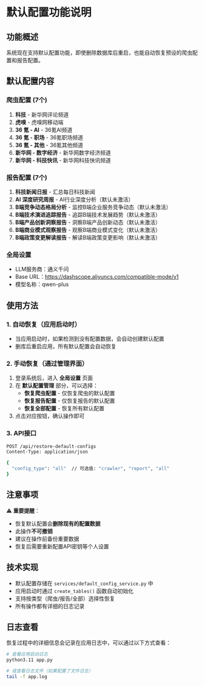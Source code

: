 # 默认配置功能说明

## 功能概述

系统现在支持默认配置功能，即使删除数据库后重启，也能自动恢复预设的爬虫配置和报告配置。

## 默认配置内容

### 爬虫配置 (7个)
1. **科技** - 新华网评论频道
2. **虎嗅** - 虎嗅网移动端
3. **36 氪 - AI** - 36氪AI频道
4. **36 氪 - 职场** - 36氪职场频道  
5. **36 氪 - 其他** - 36氪其他频道
6. **新华网 - 数字经济** - 新华网数字经济频道
7. **新华网 - 科技快讯** - 新华网科技快讯频道

### 报告配置 (7个)
1. **科技新闻日报** - 汇总每日科技新闻
2. **AI 深度研究周报** - AI行业深度分析（默认未激活）
3. **B端竞争动态格局分析** - 监控B端企业服务竞争动态（默认未激活）
4. **B端技术演进追踪报告** - 追踪B端技术发展趋势（默认未激活）
5. **B端产品创新洞察报告** - 洞察B端产品创新动态（默认未激活）
6. **B端商业模式观察报告** - 观察B端商业模式变化（默认未激活）
7. **B端政策变更解读报告** - 解读B端政策变更影响（默认未激活）

### 全局设置
- LLM服务商：通义千问
- Base URL：https://dashscope.aliyuncs.com/compatible-mode/v1
- 模型名称：qwen-plus

## 使用方法

### 1. 自动恢复（应用启动时）
- 当应用启动时，如果检测到没有配置数据，会自动创建默认配置
- 删库后重启应用，所有默认配置会自动恢复

### 2. 手动恢复（通过管理界面）
1. 登录系统后，进入 **全局设置** 页面
2. 在 **默认配置管理** 部分，可以选择：
   - **恢复爬虫配置** - 仅恢复爬虫的默认配置
   - **恢复报告配置** - 仅恢复报告的默认配置  
   - **恢复全部配置** - 恢复所有默认配置
3. 点击对应按钮，确认操作即可

### 3. API接口
```bash
POST /api/restore-default-configs
Content-Type: application/json

{
  "config_type": "all"  // 可选值: "crawler", "report", "all"
}
```

## 注意事项

⚠️ **重要提醒**：
- 恢复默认配置会**删除现有的配置数据**
- 此操作**不可撤销**
- 建议在操作前备份重要数据
- 恢复后需要重新配置API密钥等个人设置

## 技术实现

- 默认配置存储在 `services/default_config_service.py` 中
- 应用启动时通过 `create_tables()` 函数自动初始化
- 支持按类型（爬虫/报告/全部）选择性恢复
- 所有操作都有详细的日志记录

## 日志查看

恢复过程中的详细信息会记录在应用日志中，可以通过以下方式查看：
```bash
# 查看应用启动日志
python3.11 app.py

# 或查看日志文件（如果配置了文件日志）
tail -f app.log
```
